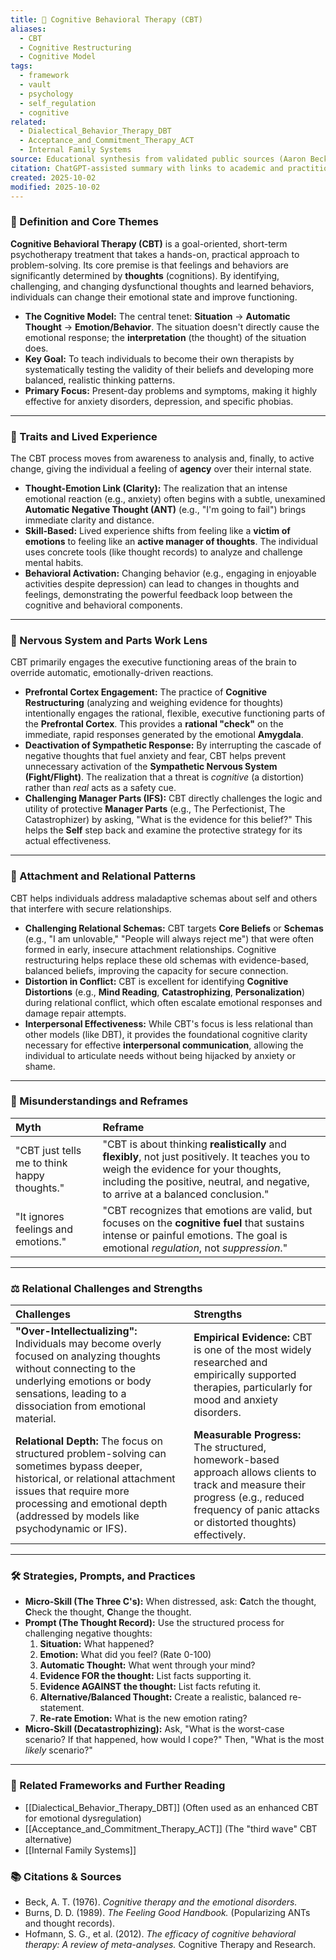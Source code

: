 ```yaml
---
title: 🧠 Cognitive Behavioral Therapy (CBT)
aliases:
  - CBT
  - Cognitive Restructuring
  - Cognitive Model
tags:
  - framework
  - vault
  - psychology
  - self_regulation
  - cognitive
related:
  - Dialectical_Behavior_Therapy_DBT
  - Acceptance_and_Commitment_Therapy_ACT
  - Internal Family Systems
source: Educational synthesis from validated public sources (Aaron Beck's model)
citation: ChatGPT-assisted summary with links to academic and practitioner materials
created: 2025-10-02
modified: 2025-10-02
---
```


<!-- @format -->

### 🧩 Definition and Core Themes

**Cognitive Behavioral Therapy (CBT)** is a goal-oriented, short-term psychotherapy
treatment that takes a hands-on, practical approach to problem-solving. Its core premise
is that feelings and behaviors are significantly determined by **thoughts**
(cognitions). By identifying, challenging, and changing dysfunctional thoughts and
learned behaviors, individuals can change their emotional state and improve functioning.

- **The Cognitive Model:** The central tenet: **Situation** → **Automatic Thought** →
  **Emotion/Behavior**. The situation doesn't directly cause the emotional response; the
  **interpretation** (the thought) of the situation does.
- **Key Goal:** To teach individuals to become their own therapists by systematically
  testing the validity of their beliefs and developing more balanced, realistic thinking
  patterns.
- **Primary Focus:** Present-day problems and symptoms, making it highly effective for
  anxiety disorders, depression, and specific phobias.

---

### 🌿 Traits and Lived Experience

The CBT process moves from awareness to analysis and, finally, to active change, giving
the individual a feeling of **agency** over their internal state.

- **Thought-Emotion Link (Clarity):** The realization that an intense emotional reaction
  (e.g., anxiety) often begins with a subtle, unexamined **Automatic Negative Thought
  (ANT)** (e.g., "I'm going to fail") brings immediate clarity and distance.
- **Skill-Based:** Lived experience shifts from feeling like a **victim of emotions** to
  feeling like an **active manager of thoughts**. The individual uses concrete tools
  (like thought records) to analyze and challenge mental habits.
- **Behavioral Activation:** Changing behavior (e.g., engaging in enjoyable activities
  despite depression) can lead to changes in thoughts and feelings, demonstrating the
  powerful feedback loop between the cognitive and behavioral components.

---

### 🧠 Nervous System and Parts Work Lens

CBT primarily engages the executive functioning areas of the brain to override
automatic, emotionally-driven reactions.

- **Prefrontal Cortex Engagement:** The practice of **Cognitive Restructuring**
  (analyzing and weighing evidence for thoughts) intentionally engages the rational,
  flexible, executive functioning parts of the **Prefrontal Cortex**. This provides a
  **rational "check"** on the immediate, rapid responses generated by the emotional
  **Amygdala**.
- **Deactivation of Sympathetic Response:** By interrupting the cascade of negative
  thoughts that fuel anxiety and fear, CBT helps prevent unnecessary activation of the
  **Sympathetic Nervous System (Fight/Flight)**. The realization that a threat is
  _cognitive_ (a distortion) rather than _real_ acts as a safety cue.
- **Challenging Manager Parts (IFS):** CBT directly challenges the logic and utility of
  protective **Manager Parts** (e.g., The Perfectionist, The Catastrophizer) by asking,
  "What is the evidence for this belief?" This helps the **Self** step back and examine
  the protective strategy for its actual effectiveness.

---

### 💞 Attachment and Relational Patterns

CBT helps individuals address maladaptive schemas about self and others that interfere
with secure relationships.

- **Challenging Relational Schemas:** CBT targets **Core Beliefs** or **Schemas** (e.g.,
  "I am unlovable," "People will always reject me") that were often formed in early,
  insecure attachment relationships. Cognitive restructuring helps replace these old
  schemas with evidence-based, balanced beliefs, improving the capacity for secure
  connection.
- **Distortion in Conflict:** CBT is excellent for identifying **Cognitive Distortions**
  (e.g., **Mind Reading**, **Catastrophizing**, **Personalization**) during relational
  conflict, which often escalate emotional responses and damage repair attempts.
- **Interpersonal Effectiveness:** While CBT's focus is less relational than other
  models (like DBT), it provides the foundational cognitive clarity necessary for
  effective **interpersonal communication**, allowing the individual to articulate needs
  without being hijacked by anxiety or shame.

---

### 🔄 Misunderstandings and Reframes

| Myth                                         | Reframe                                                                                                                                                                                                                     |
| :------------------------------------------- | :-------------------------------------------------------------------------------------------------------------------------------------------------------------------------------------------------------------------------- |
| "CBT just tells me to think happy thoughts." | "CBT is about thinking **realistically** and **flexibly**, not just positively. It teaches you to weigh the evidence for your thoughts, including the positive, neutral, and negative, to arrive at a balanced conclusion." |
| "It ignores feelings and emotions."          | "CBT recognizes that emotions are valid, but focuses on the **cognitive fuel** that sustains intense or painful emotions. The goal is emotional _regulation_, not _suppression_."                                           |

---

### ⚖️ Relational Challenges and Strengths

| Challenges                                                                                                                                                                                                                               | Strengths                                                                                                                                                                                         |
| :--------------------------------------------------------------------------------------------------------------------------------------------------------------------------------------------------------------------------------------- | :------------------------------------------------------------------------------------------------------------------------------------------------------------------------------------------------ |
| **"Over-Intellectualizing":** Individuals may become overly focused on analyzing thoughts without connecting to the underlying emotions or body sensations, leading to a dissociation from emotional material.                           | **Empirical Evidence:** CBT is one of the most widely researched and empirically supported therapies, particularly for mood and anxiety disorders.                                                |
| **Relational Depth:** The focus on structured problem-solving can sometimes bypass deeper, historical, or relational attachment issues that require more processing and emotional depth (addressed by models like psychodynamic or IFS). | **Measurable Progress:** The structured, homework-based approach allows clients to track and measure their progress (e.g., reduced frequency of panic attacks or distorted thoughts) effectively. |

---

### 🛠️ Strategies, Prompts, and Practices

- **Micro-Skill (The Three C's):** When distressed, ask: **C**atch the thought,
  **C**heck the thought, **C**hange the thought.
- **Prompt (The Thought Record):** Use the structured process for challenging negative
  thoughts:
  1. **Situation:** What happened?
  2. **Emotion:** What did you feel? (Rate 0-100)
  3. **Automatic Thought:** What went through your mind?
  4. **Evidence FOR the thought:** List facts supporting it.
  5. **Evidence AGAINST the thought:** List facts refuting it.
  6. **Alternative/Balanced Thought:** Create a realistic, balanced re-statement.
  7. **Re-rate Emotion:** What is the new emotion rating?
- **Micro-Skill (Decatastrophizing):** Ask, "What is the worst-case scenario? If that
  happened, how would I cope?" Then, "What is the most _likely_ scenario?"

---

### 🔗 Related Frameworks and Further Reading

- [[Dialectical_Behavior_Therapy_DBT]] (Often used as an enhanced CBT for emotional
  dysregulation)
- [[Acceptance_and_Commitment_Therapy_ACT]] (The "third wave" CBT alternative)
- [[Internal Family Systems]]

### 📚 Citations & Sources

- Beck, A. T. (1976). _Cognitive therapy and the emotional disorders._
- Burns, D. D. (1989). _The Feeling Good Handbook._ (Popularizing ANTs and thought
  records).
- Hofmann, S. G., et al. (2012). _The efficacy of cognitive behavioral therapy: A review
  of meta-analyses._ Cognitive Therapy and Research.
